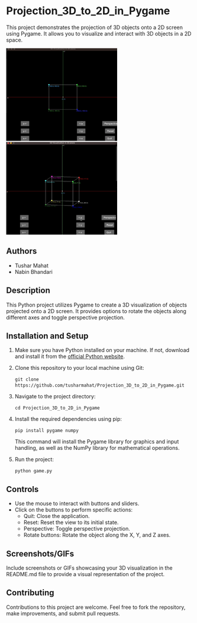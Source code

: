 # Projection_3D_to_2D_in_Pygame

This project demonstrates the projection of 3D objects onto a 2D screen using Pygame. It allows you to visualize and interact with 3D objects in a 2D space.

<img src="demo1.gif" alt="Pingpong Game GIF 1" width="300" height="250">

<img src="demo2.gif" alt="Pingpong Game GIF 2" width="300" height="250">

## Authors
- Tushar Mahat
- Nabin Bhandari

## Description

This Python project utilizes Pygame to create a 3D visualization of objects projected onto a 2D screen. It provides options to rotate the objects along different axes and toggle perspective projection.

## Installation and Setup

1. Make sure you have Python installed on your machine. If not, download and install it from the [official Python website](https://www.python.org/downloads/).
2. Clone this repository to your local machine using Git:
   ```
   git clone https://github.com/tusharmahat/Projection_3D_to_2D_in_Pygame.git
   ```
3. Navigate to the project directory:
   ```
   cd Projection_3D_to_2D_in_Pygame
   ```
4. Install the required dependencies using pip:
   ```
   pip install pygame numpy
   ```
   This command will install the Pygame library for graphics and input handling, as well as the NumPy library for mathematical operations.

5. Run the project:
   ```
   python game.py
   ```

## Controls

- Use the mouse to interact with buttons and sliders.
- Click on the buttons to perform specific actions:
  - Quit: Close the application.
  - Reset: Reset the view to its initial state.
  - Perspective: Toggle perspective projection.
  - Rotate buttons: Rotate the object along the X, Y, and Z axes.

## Screenshots/GIFs

Include screenshots or GIFs showcasing your 3D visualization in the README.md file to provide a visual representation of the project.

## Contributing

Contributions to this project are welcome. Feel free to fork the repository, make improvements, and submit pull requests.
